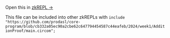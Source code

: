 Open this in [zkREPL →](https://zkrepl.dev/?gist=https://github.com/prodasl/core-program/blob/cb332a05ec90a2cbe62c647794454587c44eafeb/2024/week1/AdditionProof/main.circom)

This file can be included into other zkREPLs with ```include "https://github.com/prodasl/core-program/blob/cb332a05ec90a2cbe62c647794454587c44eafeb/2024/week1/AdditionProof/main.circom";```